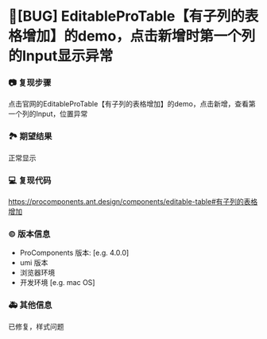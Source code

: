 # 🐛[BUG] EditableProTable【有子列的表格增加】的demo，点击新增时第一个列的Input显示异常

### 📷 复现步骤

点击官网的EditableProTable【有子列的表格增加】的demo，点击新增，查看第一个列的Input，位置异常

### 🏞 期望结果

正常显示

### 💻 复现代码

https://procomponents.ant.design/components/editable-table#有子列的表格增加

### © 版本信息

- ProComponents 版本: [e.g. 4.0.0]
- umi 版本
- 浏览器环境
- 开发环境 [e.g. mac OS]

### 🚑 其他信息

已修复，样式问题

